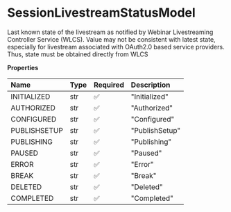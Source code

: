 # SessionLivestreamStatusModel

Last known state of the livestream as notified by Webinar Livestreaming Controller Service (WLCS). Value may not be consistent with latest state, especially for livestream associated with OAuth2.0 based service providers. Thus, state must be obtained directly from WLCS

**Properties**

| Name         | Type | Required | Description    |
| :----------- | :--- | :------- | :------------- |
| INITIALIZED  | str  | ✅       | "Initialized"  |
| AUTHORIZED   | str  | ✅       | "Authorized"   |
| CONFIGURED   | str  | ✅       | "Configured"   |
| PUBLISHSETUP | str  | ✅       | "PublishSetup" |
| PUBLISHING   | str  | ✅       | "Publishing"   |
| PAUSED       | str  | ✅       | "Paused"       |
| ERROR        | str  | ✅       | "Error"        |
| BREAK        | str  | ✅       | "Break"        |
| DELETED      | str  | ✅       | "Deleted"      |
| COMPLETED    | str  | ✅       | "Completed"    |

<!-- This file was generated by liblab | https://liblab.com/ -->
